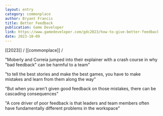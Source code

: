 ```yaml
---
layout: entry
category: commonplace
author: Bryant Francis
title: Better Feedback
publication: Game Developer
link: https://www.gamedeveloper.com/gdc2023/how-to-give-better-feedback-in-game-writing-and-beyond-
date: 2023-10-09
---
```


[[2023]] / [[commonplace]] / 

"Moberly and Correia jumped into their explainer with a crash course in why "bad feedback" can be harmful to a team"

"to tell the best stories and make the best games, you have to make mistakes and learn from them along the way"

"But when you aren't given good feedback on those mistakes, there can be cascading consequences"

"A core driver of poor feedback is that leaders and team members often have fundamentally different problems in the workspace"

